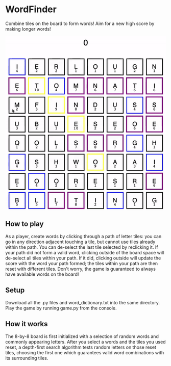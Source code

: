 # WordFinder 

Combine tiles on the board to form words! Aim for a new high score by making longer words! 

![Game Demo](demo.gif)

## How to play

As a player, create words by clicking through a path of letter tiles: you can go in any direction adjacent touching a tile, but cannot use tiles already within the path. You can de-select the last tile selected by reclicking it. If your path did not form a valid word, clicking outside of the board space will de-select all tiles within your path. If it did, clicking outside will update the score with the word your path formed; the tiles within your path are then reset with different tiles. Don't worry, the game is guaranteed to always have available words on the board! 

## Setup
Download all the .py files and word_dictionary.txt into the same directory. Play the game by running game.py from the console. 

## How it works

The 8-by-8 board is first initialized with a selection of random words and commonly appearing letters. After you select a words and the tiles you used reset, a depth-first search algorithm tests random letters on those reset tiles, choosing the first one which guarantees valid word combinations with its surrounding tiles. 
